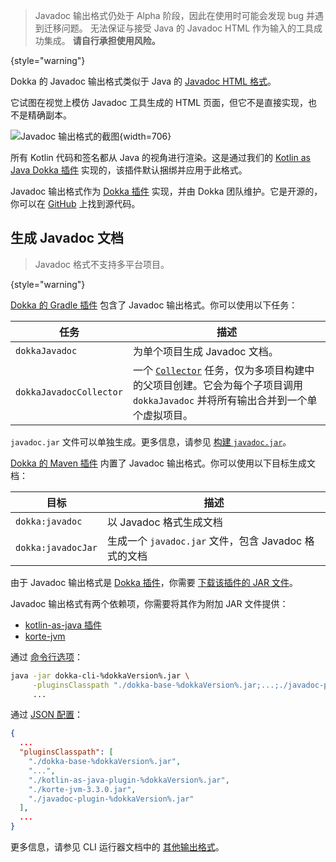 [//]: # (title: Javadoc)

> Javadoc 输出格式仍处于 Alpha 阶段，因此在使用时可能会发现 bug 并遇到迁移问题。
> 无法保证与接受 Java 的 Javadoc HTML 作为输入的工具成功集成。
> **请自行承担使用风险。**
>
{style="warning"}

Dokka 的 Javadoc 输出格式类似于 Java 的 [Javadoc HTML 格式](https://docs.oracle.com/en/java/javase/19/docs/api/index.html)。

它试图在视觉上模仿 Javadoc 工具生成的 HTML 页面，但它不是直接实现，也不是精确副本。

![Javadoc 输出格式的截图](javadoc-format-example.png){width=706}

所有 Kotlin 代码和签名都从 Java 的视角进行渲染。这是通过我们的 [Kotlin as Java Dokka 插件](https://github.com/Kotlin/dokka/tree/%dokkaVersion%/dokka-subprojects/plugin-kotlin-as-java) 实现的，该插件默认捆绑并应用于此格式。

Javadoc 输出格式作为 [Dokka 插件](dokka-plugins.md) 实现，并由 Dokka 团队维护。它是开源的，你可以在 [GitHub](https://github.com/Kotlin/dokka/tree/%dokkaVersion%/dokka-subprojects/plugin-javadoc) 上找到源代码。

## 生成 Javadoc 文档

> Javadoc 格式不支持多平台项目。
>
{style="warning"}

<tabs group="build-script">
<tab title="Gradle" group-key="kotlin">

[Dokka 的 Gradle 插件](dokka-gradle.md) 包含了 Javadoc 输出格式。你可以使用以下任务：

| **任务**                | **描述**                                                                                                                                                                                              |
|-------------------------|--------------------------------------------------------------------------------------------------------------------------------------------------------------------------------------------------------------|
| `dokkaJavadoc`          | 为单个项目生成 Javadoc 文档。                                                                                                                                                        |
| `dokkaJavadocCollector` | 一个 [`Collector`](dokka-gradle.md#collector-tasks) 任务，仅为多项目构建中的父项目创建。它会为每个子项目调用 `dokkaJavadoc` 并将所有输出合并到一个单个虚拟项目。 |

`javadoc.jar` 文件可以单独生成。更多信息，请参见 [构建 `javadoc.jar`](dokka-gradle.md#build-javadoc-jar)。

</tab>
<tab title="Maven" group-key="groovy">

[Dokka 的 Maven 插件](dokka-maven.md) 内置了 Javadoc 输出格式。你可以使用以下目标生成文档：

| **目标**           | **描述**                                                              |
|--------------------|------------------------------------------------------------------------------|
| `dokka:javadoc`    | 以 Javadoc 格式生成文档                                    |
| `dokka:javadocJar` | 生成一个 `javadoc.jar` 文件，包含 Javadoc 格式的文档 |

</tab>
<tab title="CLI" group-key="cli">

由于 Javadoc 输出格式是 [Dokka 插件](dokka-plugins.md#apply-dokka-plugins)，你需要 [下载该插件的 JAR 文件](https://repo1.maven.org/maven2/org/jetbrains/dokka/javadoc-plugin/%dokkaVersion%/javadoc-plugin-%dokkaVersion%.jar)。

Javadoc 输出格式有两个依赖项，你需要将其作为附加 JAR 文件提供：

* [kotlin-as-java 插件](https://repo1.maven.org/maven2/org/jetbrains/dokka/kotlin-as-java-plugin/%dokkaVersion%/kotlin-as-java-plugin-%dokkaVersion%.jar)
* [korte-jvm](https://repo1.maven.org/maven2/com/soywiz/korlibs/korte/korte-jvm/3.3.0/korte-jvm-3.3.0.jar)

通过 [命令行选项](dokka-cli.md#run-with-command-line-options)：

```Bash
java -jar dokka-cli-%dokkaVersion%.jar \
     -pluginsClasspath "./dokka-base-%dokkaVersion%.jar;...;./javadoc-plugin-%dokkaVersion%.jar" \
     ...
```

通过 [JSON 配置](dokka-cli.md#run-with-json-configuration)：

```json
{
  ...
  "pluginsClasspath": [
    "./dokka-base-%dokkaVersion%.jar",
    "...",
    "./kotlin-as-java-plugin-%dokkaVersion%.jar",
    "./korte-jvm-3.3.0.jar",
    "./javadoc-plugin-%dokkaVersion%.jar"
  ],
  ...
}
```

更多信息，请参见 CLI 运行器文档中的 [其他输出格式](dokka-cli.md#other-output-formats)。

</tab>
</tabs>